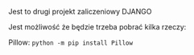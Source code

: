 Jest to drugi projekt zaliczeniowy DJANGO

Jest możliwość że będzie trzeba pobrać kilka rzeczy:

Pillow:
`python -m pip install Pillow`